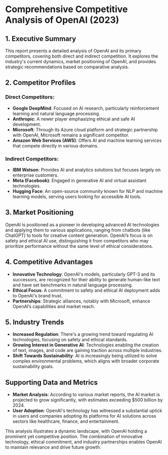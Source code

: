 # Comprehensive Competitive Analysis of OpenAI (2023)

## 1. Executive Summary
This report presents a detailed analysis of OpenAI and its primary competitors, covering both direct and indirect competition. It explores the industry's current dynamics, market positioning of OpenAI, and provides strategic recommendations based on comparative analysis.

## 2. Competitor Profiles
### Direct Competitors:
- **Google DeepMind**: Focused on AI research, particularly reinforcement learning and natural language processing.
- **Anthropic**: A newer player emphasizing ethical and safe AI development.
- **Microsoft**: Through its Azure cloud platform and strategic partnership with OpenAI, Microsoft remains a significant competitor.
- **Amazon Web Services (AWS)**: Offers AI and machine learning services that compete directly in various domains.

### Indirect Competitors:
- **IBM Watson**: Provides AI and analytics solutions but focuses largely on enterprise customers.
- **Meta (Facebook)**: Engaged in generative AI and virtual assistant technologies.
- **Hugging Face**: An open-source community known for NLP and machine learning models, serving users looking for accessible AI tools.

## 3. Market Positioning
OpenAI is positioned as a pioneer in developing advanced AI technologies and applying them to various applications, ranging from chatbots (like ChatGPT) to tools for creative content generation. OpenAI’s focus is on safety and ethical AI use, distinguishing it from competitors who may prioritize performance without the same level of ethical considerations.

## 4. Competitive Advantages
- **Innovative Technology**: OpenAI's models, particularly GPT-3 and its successors, are recognized for their ability to generate human-like text and have set benchmarks in natural language processing.
- **Ethical Focus**: A commitment to safety and ethical AI deployment adds to OpenAI's brand trust.
- **Partnerships**: Strategic alliances, notably with Microsoft, enhance OpenAI’s capabilities and market reach.

## 5. Industry Trends
- **Increased Regulation**: There's a growing trend toward regulating AI technologies, focusing on safety and ethical standards.
- **Growing Interest in Generative AI**: Technologies enabling the creation of text, images, and code are gaining traction across multiple industries.
- **Shift Towards Sustainability**: AI is increasingly being utilized to solve complex environmental problems, which aligns with broader corporate sustainability goals.

## Supporting Data and Metrics
- **Market Analysis**: According to various market reports, the AI market is projected to grow significantly, with estimates exceeding $500 billion by 2024.
- **User Adoption**: OpenAI's technology has witnessed a substantial uptick in users and companies adopting its platforms for AI solutions across sectors like healthcare, finance, and entertainment.

This analysis illustrates a dynamic landscape, with OpenAI holding a prominent yet competitive position. The combination of innovative technology, ethical commitment, and industry partnerships enables OpenAI to maintain relevance and drive future growth.